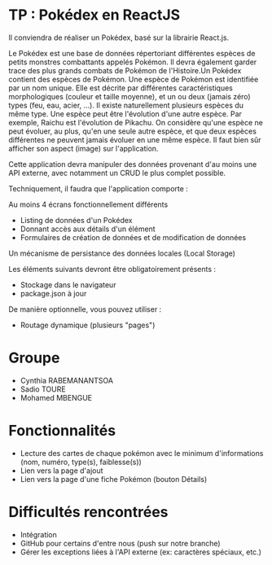 # TP : Pokédex en ReactJS

Il conviendra de réaliser un Pokédex, basé sur la librairie React.js.

Le Pokédex est une base de données répertoriant différentes espèces de petits monstres combattants appelés Pokémon.
Il devra également garder trace des plus grands combats de Pokémon de l'Histoire.Un Pokédex contient des espèces de Pokémon.
Une espèce de Pokémon est identifiée par un nom unique. Elle est décrite par différentes caractéristiques morphologiques (couleur et taille moyenne), et un ou deux (jamais zéro) types (feu, eau, acier, ...).
Il existe naturellement plusieurs espèces du même type. Une espèce peut être l'évolution d'une autre espèce.
Par exemple, Raichu est l'évolution de Pikachu. On considère qu'une espèce ne peut évoluer, au plus, qu'en une seule autre espèce, et que deux espèces différentes ne peuvent jamais évoluer en une même espèce.
Il faut bien sûr afficher son aspect (image) sur l'application.

Cette application devra manipuler des données provenant d'au moins une API externe, avec notamment un CRUD le plus complet possible. 

Techniquement, il faudra que l'application comporte :

Au moins 4 écrans fonctionnellement différents
- Listing de données d'un Pokédex
- Donnant accès aux détails d'un élément
- Formulaires de création de données et de modification de données

Un mécanisme de persistance des données locales (Local Storage)

Les éléments suivants devront être obligatoirement présents :
-  Stockage dans le navigateur
-  package.json à jour

De manière optionnelle, vous pouvez utiliser :
-  Routage dynamique (plusieurs "pages")

# Groupe
- Cynthia RABEMANANTSOA 
- Sadio TOURE
- Mohamed MBENGUE

# Fonctionnalités
- Lecture des cartes de chaque pokémon avec le minimum d'informations (nom, numéro, type(s), faiblesse(s))
- Lien vers la page d'ajout
- Lien vers la page d'une fiche Pokémon (bouton Détails)

# Difficultés rencontrées
- Intégration
- GitHub pour certains d'entre nous (push sur notre branche)
- Gérer les exceptions liées à l'API externe (ex: caractères spéciaux, etc.)